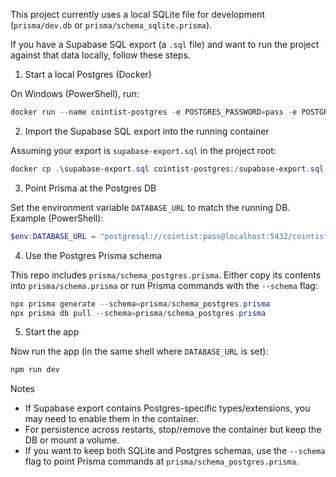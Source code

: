 This project currently uses a local SQLite file for development (`prisma/dev.db` or `prisma/schema_sqlite.prisma`).

If you have a Supabase SQL export (a `.sql` file) and want to run the project against that data locally, follow these steps.

1) Start a local Postgres (Docker)

On Windows (PowerShell), run:

```powershell
docker run --name cointist-postgres -e POSTGRES_PASSWORD=pass -e POSTGRES_USER=cointist -e POSTGRES_DB=cointist -p 5432:5432 -d postgres:15
```

2) Import the Supabase SQL export into the running container

Assuming your export is `supabase-export.sql` in the project root:

```powershell
docker cp .\supabase-export.sql cointist-postgres:/supabase-export.sql ; docker exec -i cointist-postgres psql -U cointist -d cointist -f /supabase-export.sql
```

3) Point Prisma at the Postgres DB

Set the environment variable `DATABASE_URL` to match the running DB. Example (PowerShell):

```powershell
$env:DATABASE_URL = "postgresql://cointist:pass@localhost:5432/cointist?schema=public"
```

4) Use the Postgres Prisma schema

This repo includes `prisma/schema_postgres.prisma`. Either copy its contents into `prisma/schema.prisma` or run Prisma commands with the `--schema` flag:

```powershell
npx prisma generate --schema=prisma/schema_postgres.prisma
npx prisma db pull --schema=prisma/schema_postgres.prisma
```

5) Start the app

Now run the app (in the same shell where `DATABASE_URL` is set):

```powershell
npm run dev
```

Notes
- If Supabase export contains Postgres-specific types/extensions, you may need to enable them in the container.
- For persistence across restarts, stop/remove the container but keep the DB or mount a volume.
- If you want to keep both SQLite and Postgres schemas, use the `--schema` flag to point Prisma commands at `prisma/schema_postgres.prisma`.
